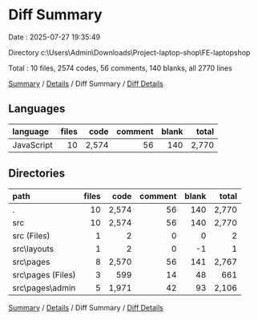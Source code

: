 # Diff Summary

Date : 2025-07-27 19:35:49

Directory c:\\Users\\Admin\\Downloads\\Project-laptop-shop\\FE-laptopshop

Total : 10 files,  2574 codes, 56 comments, 140 blanks, all 2770 lines

[Summary](results.md) / [Details](details.md) / Diff Summary / [Diff Details](diff-details.md)

## Languages
| language | files | code | comment | blank | total |
| :--- | ---: | ---: | ---: | ---: | ---: |
| JavaScript | 10 | 2,574 | 56 | 140 | 2,770 |

## Directories
| path | files | code | comment | blank | total |
| :--- | ---: | ---: | ---: | ---: | ---: |
| . | 10 | 2,574 | 56 | 140 | 2,770 |
| src | 10 | 2,574 | 56 | 140 | 2,770 |
| src (Files) | 1 | 2 | 0 | 0 | 2 |
| src\\layouts | 1 | 2 | 0 | -1 | 1 |
| src\\pages | 8 | 2,570 | 56 | 141 | 2,767 |
| src\\pages (Files) | 3 | 599 | 14 | 48 | 661 |
| src\\pages\\admin | 5 | 1,971 | 42 | 93 | 2,106 |

[Summary](results.md) / [Details](details.md) / Diff Summary / [Diff Details](diff-details.md)